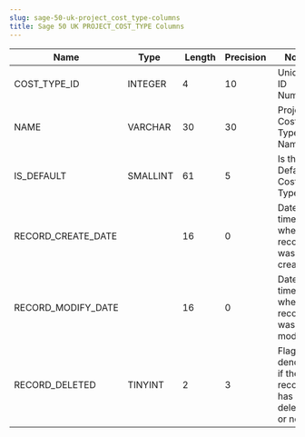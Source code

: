 ```yaml
---
slug: sage-50-uk-project_cost_type-columns
title: Sage 50 UK PROJECT_COST_TYPE Columns
---
```

| Name | Type  |  Length | Precision  |  Notes  | Example |
| --- | --- | --- | --- | --- | --- |
| COST_TYPE_ID | INTEGER | 4 | 10 | Unique ID Number | 1 |
| NAME | VARCHAR | 30 | 30 | Project Cost Type Name | LABOUR |
| IS_DEFAULT | SMALLINT | 61 | 5 | Is the Default Cost Type | 0 |
| RECORD_CREATE_DATE |  | 16 | 0 | Date and time when the record was created. |  |
| RECORD_MODIFY_DATE |  | 16 | 0 | Date and time when the record was modified. |  |
| RECORD_DELETED | TINYINT | 2 | 3 | Flag denoting if the record has been deleted or not. | 255 |
